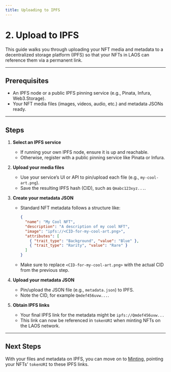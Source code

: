```yaml
---
title: Uploading to IPFS
---
```


<!--
File 2: upload-ipfs.md
-->

# 2. Upload to IPFS

This guide walks you through uploading your NFT media and metadata to a decentralized storage platform (IPFS) so that your NFTs in LAOS can reference them via a permanent link.

---

## Prerequisites

- An IPFS node or a public IPFS pinning service (e.g., Pinata, Infura, Web3.Storage).
- Your NFT media files (images, videos, audio, etc.) and metadata JSONs ready.

---

## Steps

1. **Select an IPFS service**

   - If running your own IPFS node, ensure it is up and reachable.
   - Otherwise, register with a public pinning service like Pinata or Infura.

2. **Upload your media files**

   - Use your service’s UI or API to pin/upload each file (e.g., `my-cool-art.png`).
   - Save the resulting IPFS hash (CID), such as `Qmabc123xyz...`.

3. **Create your metadata JSON**

   - Standard NFT metadata follows a structure like:
     ```json
     {
       "name": "My Cool NFT",
       "description": "A description of my cool NFT",
       "image": "ipfs://<CID-for-my-cool-art.png>",
       "attributes": [
         { "trait_type": "Background", "value": "Blue" },
         { "trait_type": "Rarity", "value": "Rare" }
       ]
     }
     ```
   - Make sure to replace `<CID-for-my-cool-art.png>` with the actual CID from the previous step.

4. **Upload your metadata JSON**

   - Pin/upload the JSON file (e.g., `metadata.json`) to IPFS.
   - Note the CID, for example `Qmdef456uvw...`.

5. **Obtain IPFS links**
   - Your final IPFS link for the metadata might be `ipfs://Qmdef456uvw...`
   - This link can now be referenced in `tokenURI` when minting NFTs on the LAOS network.

---

## Next Steps

With your files and metadata on IPFS, you can move on to [Minting](../minting.md), pointing your NFTs’ `tokenURI` to these IPFS links.
